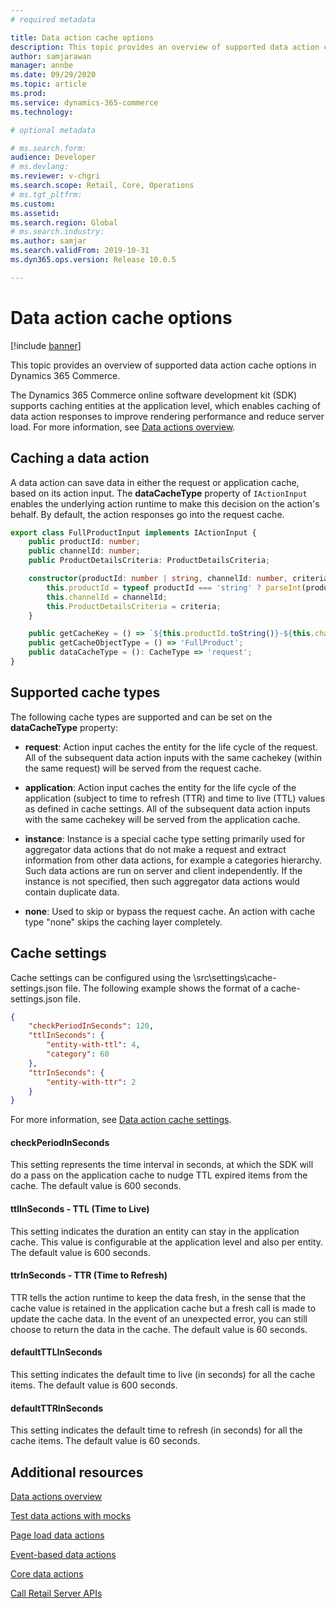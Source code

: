 ```yaml
---
# required metadata

title: Data action cache options
description: This topic provides an overview of supported data action cache options in Dynamics 365 Commerce. 
author: samjarawan
manager: annbe
ms.date: 09/29/2020
ms.topic: article
ms.prod: 
ms.service: dynamics-365-commerce
ms.technology: 

# optional metadata

# ms.search.form: 
audience: Developer
# ms.devlang: 
ms.reviewer: v-chgri
ms.search.scope: Retail, Core, Operations
# ms.tgt_pltfrm: 
ms.custom: 
ms.assetid: 
ms.search.region: Global
# ms.search.industry: 
ms.author: samjar
ms.search.validFrom: 2019-10-31
ms.dyn365.ops.version: Release 10.0.5

---
```

# Data action cache options

[!include [banner](../includes/banner.md)]

This topic provides an overview of supported data action cache options in Dynamics 365 Commerce.

The Dynamics 365 Commerce online software development kit (SDK) supports caching entities at the application level, which enables caching of data action responses to improve rendering performance and reduce server load. For more information, see [Data actions overview](data-actions.md).

## Caching a data action

A data action can save data in either the request or application cache, based on its action input. The **dataCacheType** property of `IActionInput` enables the underlying action runtime to make this decision on the action's behalf. By default, the action responses go into the request cache.

``` typescript
export class FullProductInput implements IActionInput {
    public productId: number;
    public channelId: number;
    public ProductDetailsCriteria: ProductDetailsCriteria;

    constructor(productId: number | string, channelId: number, criteria: ProductDetailsCriteria) {
        this.productId = typeof productId === 'string' ? parseInt(productId, 10) : productId;
        this.channelId = channelId;
        this.ProductDetailsCriteria = criteria;
    }

    public getCacheKey = () => `${this.productId.toString()}-${this.channelId.toString()}-${this.ProductDetailsCriteria}`;
    public getCacheObjectType = () => 'FullProduct';
    public dataCacheType = (): CacheType => 'request';
}

```
## Supported cache types

The following cache types are supported and can be set on the **dataCacheType** property:

- **request**: Action input caches the entity for the life cycle of the request. All of the subsequent data action inputs with the same cachekey (within the same request) will be served from the request cache.

- **application**: Action input caches the entity for the life cycle of the application (subject to time to refresh (TTR) and time to live (TTL) values as defined in cache settings. All of the subsequent data action inputs with the same cachekey will be served from the application cache.

- **instance**: Instance is a special cache type setting primarily used for aggregator data actions that do not make a request and extract information from other data actions, for example a categories hierarchy. Such data actions are run on server and client independently. If the instance is not specified, then such aggregator data actions would contain duplicate data.

- **none**: Used to skip or bypass the request cache. An action with cache type "none" skips the caching layer completely.

## Cache settings

Cache settings can be configured using the \src\settings\cache-settings.json file. The following example shows the format of a cache-settings.json file.

``` json
{
    "checkPeriodInSeconds": 120,
    "ttlInSeconds": {
        "entity-with-ttl": 4,
        "category": 60
    },
    "ttrInSeconds": {
        "entity-with-ttr": 2
    }
}
```

For more information, see [Data action cache settings](data-action-cache-settings.md).

#### checkPeriodInSeconds

This setting represents the time interval in seconds, at which the SDK will do a pass on the application cache to nudge TTL expired items from the cache. The default value is 600 seconds.

#### ttlInSeconds - TTL (Time to Live)

This setting indicates the duration an entity can stay in the application cache. This value is configurable at the application level and also per entity. The default value is 600 seconds.

#### ttrInSeconds - TTR (Time to Refresh)

TTR tells the action runtime to keep the data fresh, in the sense that the cache value is retained in the application cache but a fresh call is made to update the cache data. In the event of an unexpected error, you can still choose to return the data in the cache. The default value is 60 seconds.

#### defaultTTLInSeconds

This setting indicates the default time to live (in seconds) for all the cache items. The default value is 600 seconds.

#### defaultTTRInSeconds

This setting indicates the default time to refresh (in seconds) for all the cache items. The default value is 60 seconds.

## Additional resources

[Data actions overview](data-actions.md)

[Test data actions with mocks](test-data-action-mocks.md)

[Page load data actions](page-load-data-action.md)

[Event-based data actions](event-based-data-actions.md)

[Core data actions](core-data-actions.md)

[Call Retail Server APIs](call-retail-server-apis.md)

